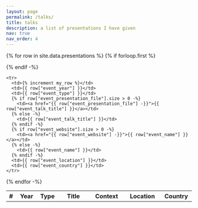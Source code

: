```yaml
---
layout: page
permalink: /talks/
title: talks
description: a list of presentations I have given
nav: true
nav_order: 4
---
```


<!--- {% increment my_row %} --->

<table class="table table-sm">
  <colgroup>
    <col span="1" style="width: 25px;">
    <col span="1" style="width: 80px;">
    <col span="1" style="width: 30px;">
    <col span="1" style="width: 200px;">
    <col span="1" style="width: 150px;">
    <col span="1" style="width: 150px;">
    <col span="1" style="width: 100px;">
  </colgroup>

  {% for row in site.data.presentations %}
    {% if forloop.first %}
    <tr>
      <th>#</th>
      <th>Year</th>
      <th>Type</th>
      <th>Title</th>
      <th>Context</th>
      <th>Location</th>
      <th>Country</th>
    </tr>
    {% endif -%}

    <tr>
      <td>{% increment my_row %}</td>
      <td>{{ row["event_year"] }}</td>
      <td>{{ row["event_type"] }}</td>
      {% if row["event_presentation_file"].size > 0 -%}
        <td><a href="{{ row["event_presentation_file"] -}}">{{ row["event_talk_title"] }}</a></td>
      {% else -%}
        <td>{{ row["event_talk_title"] }}</td>
      {% endif -%}
      {% if row["event_website"].size > 0 -%}
        <td><a href="{{ row["event_website"] -}}">{{ row["event_name"] }}</a></td>
      {% else -%}
        <td>{{ row["event_name"] }}</td>
      {% endif -%}
      <td>{{ row["event_location"] }}</td>
      <td>{{ row["event_country"] }}</td>
    </tr>

  {% endfor -%}

</table>
